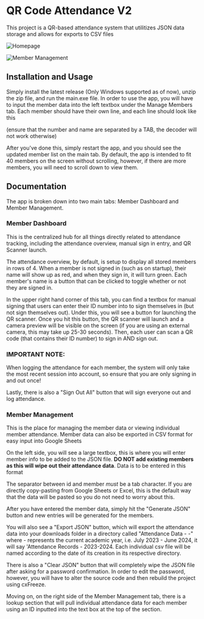 # QR Code Attendance V2

This project is a QR-based attendance system that utilitizes JSON data storage and allows for exports to CSV files

![Homepage](https://github.com/StarkOdinson612/QRAttendanceV2/assets/61901829/3288d2ab-ae97-406d-9be0-71fe4a96b354)

![Member Management](https://github.com/StarkOdinson612/QRAttendanceV2/assets/61901829/b963d890-6e8f-49a9-950e-b3c5c10c2be1)


## Installation and Usage

Simply install the latest release (Only Windows supported as of now), unzip the zip file, and run the main.exe file. 
In order to use the app, you will have to input the member data into the left textbox under the Manage Members tab. Each member should have their own line, and each line should look like this 

<id>  <name> 
(ensure that the number and name are separated by a TAB, the decoder will not work otherwise)

After you've done this, simply restart the app, and you should see the updated member list on the main tab. By default, the app is intended to fit 40 members on the screen without scrolling, however, if there are more members, you will need to scroll down to view them. 

## Documentation
The app is broken down into two main tabs: Member Dashboard and Member Management.

### Member Dashboard

This is the centralized hub for all things directly related to attendance tracking, including the attendance overview, manual sign in entry, and QR Scanner launch. 

The attendance overview, by default, is setup to display all stored members in rows of 4. When a member is not signed in (such as on startup), their name will show up as red, and when they sign in, it will turn green. Each member's name is a button that can be clicked to toggle whether or not they are signed in. 

In the upper right hand corner of this tab, you can find a textbox for manual signing that users can enter their ID number into to sign themselves in (but not sign themselves out). Under this, you will see a button for launching the QR scanner. Once you hit this button, the QR scanner will launch and a camera preview will be visible on the screen (if you are using an external camera, this may take up 25-30 seconds). Then, each user can scan a QR code (that contains their ID number) to sign in AND sign out.

<h3>IMPORTANT NOTE:</h3> When logging the attendance for each member, the system will only take the most recent session into account, so ensure that you are only signing in and out once!

Lastly, there is also a "Sign Out All" button that will sign everyone out and log attendance.


### Member Management

This is the place for managing the member data or viewing individual member attendance. Member data can also be exported in CSV format for easy input into Google Sheets

On the left side, you will see a large textbox, this is where you will enter member info to be added to the JSON file. **DO NOT add existing members as this will wipe out their attendance data**. Data is to be entered in this format

<id>  <member>
<id>  <member>

The separator between id and member _must_ be a tab character. If you are directly copy-pasting from Google Sheets or Excel, this is the default way that the data will be pasted so you do not need to worry about this.

After you have entered the member data, simply hit the "Generate JSON" button and new entries will be generated for the members. 

You will also see a "Export JSON" button, which will export the attendance data into your downloads folder in a directory called "Attendance Data - <year>-<year>" where <year>-<year> represents the current academic year, i.e. July 2023 - June 2024, it will say 'Attendance Records - 2023-2024. Each individual csv file will be named according to the date of its creation in its respective directory.

There is also a "Clear JSON" button that will completely wipe the JSON file after asking for a password confirmation. In order to edit the password, however, you will have to alter the source code and then rebuild the project using cxFreeze.

Moving on, on the right side of the Member Management tab, there is a lookup section that will pull individual attendance data for each member using an ID inputted into the text box at the top of the section.
